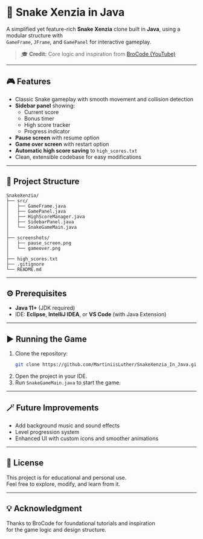# 🐍 Snake Xenzia in Java

A simplified yet feature-rich **Snake Xenzia** clone built in **Java**, using a modular structure with  
`GameFrame`, `JFrame`, and `GamePanel` for interactive gameplay.

> 🎓 **Credit:** Core logic and inspiration from [BroCode (YouTube)](https://www.youtube.com/@BroCodez)

---

## 🎮 Features

- Classic Snake gameplay with smooth movement and collision detection  
- **Sidebar panel** showing:
    - Current score  
    - Bonus timer  
    - High score tracker  
    - Progress indicator  
- **Pause screen** with resume option  
- **Game over screen** with restart option  
- **Automatic high score saving** to `high_scores.txt`  
- Clean, extensible codebase for easy modifications  

---

## 🧩 Project Structure

```
SnakeXenzia/
├── src/
│   ├── GameFrame.java
│   ├── GamePanel.java
│   ├── HighScoreManager.java
│   ├── SidebarPanel.java
│   └── SnakeGameMain.java
│
├── screenshots/
│   ├── pause_screen.png
│   └── gameover.png
│
├── high_scores.txt
├── .gitignore
└── README.md
```

---

## ⚙️ Prerequisites

- **Java 11+** (JDK required)  
- IDE: **Eclipse**, **IntelliJ IDEA**, or **VS Code** (with Java Extension)  

---

## ▶️ Running the Game

1. Clone the repository:
     ```bash
     git clone https://github.com/MartiniisLuther/SnakeXenzia_In_Java.git
     ```
2. Open the project in your IDE.
3. Run `SnakeGameMain.java` to start the game.

---

## 🪄 Future Improvements

- Add background music and sound effects  
- Level progression system  
- Enhanced UI with custom icons and smoother animations  

---

## 📝 License

This project is for educational and personal use.  
Feel free to explore, modify, and learn from it.

---

## 💡 Acknowledgment

Thanks to BroCode for foundational tutorials and inspiration  
for the game logic and design structure.
